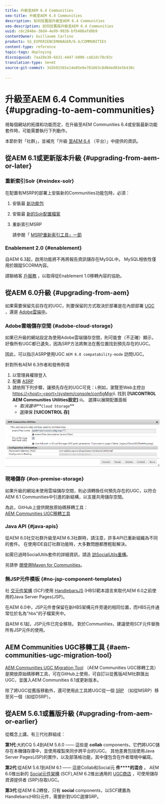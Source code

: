 ```yaml
---
title: 升級至AEM 6.4 Communities
seo-title: 升級至AEM 6.4 Communities
description: 如何從舊版升級至AEM 6.4 Communities
seo-description: 如何從舊版升級至AEM 6.4 Communities
uuid: c6c2846e-38d4-4e99-9038-bfb486afd8b9
contentOwner: Guillaume Carlino
products: SG_EXPERIENCEMANAGER/6.4/COMMUNITIES
content-type: reference
topic-tags: deploying
discoiquuid: 7aa28e36-6b31-4447-b800-cab2dc78c93c
translation-type: tm+mt
source-git-commit: 3d2b91565e14e85e9e701663c8d0ded03e5b430c

---
```



# 升級至AEM 6.4 Communities {#upgrading-to-aem-communities}

視每個網站的拓撲和功能而定，在升級至AEM Communities 6.4或安裝最新功能套件時，可能需要執行下列動作。

本節針對「社群」，並補充「升級 [至AEM 6.4](../../help/sites-deploying/upgrade.md) （平台）」中提供的資訊。

## 從AEM 6.1或更新版本升級 {#upgrading-from-aem-or-later}

### 重新索引Solr {#reindex-solr}

在配置有MSRP的部署上安裝新的Communities功能包時，必須：

1. 安裝最 [新功能包](deploy-communities.md#latestfeaturepack)
2. 安裝最 [新的Solr配置檔案](msrp.md#upgrading)
3. 重新索引MSRP

   請參閱「 [MSRP重新索引工具」一節](msrp.md#msrp-reindex-tool)

### Enablement 2.0 {#enablement}

自AEM 6.3起，啟用功能將不再將報告資訊儲存在MySQL中。 MySQL相依性僅用於跟蹤SCORM內容。

請聯絡客 [戶服務](https://helpx.adobe.com/marketing-cloud/contact-support.html) ，以取得從Enablement 1.0移轉內容的協助。

## 從AEM 6.0升級 {#upgrading-from-aem}

如果需要保留先前存在的UGC，則要保留的方式取決於部署是在內部部署 [UGC](#on-premise-storage) ，還是 [Adobe雲端中](#adobe-cloud-storage)。

### Adobe雲端儲存空間 {#adobe-cloud-storage}

如果已升級的網站設定為使用Adobe雲端儲存空間，則可能會（不正確）顯示，好像所有UGC都已遺失，因為SRP方法將無法在舊位置找到預先存在的UGC。

因此，可以指示ASRP使用UGC `AEM 6.0 compatability-mode` 訪問UGC。

針對所有AEM 6.3作者和發佈例項

1. 以管理員權限登入
2. 配置 [ASRP](asrp.md)
3. 請依照下列步驟，讓預先存在的UGC可見：i.例如，瀏覽至Web主控台
   [https://&lt;host>:&lt;port>/system/console/configMgr](http://localhost:4502/system/console/configMgr)ii. 找到 **[!UICONTROL AEM Communities Utilities設定]** iii。 選擇以展開配置面板
   * *取消選中***`Cloud Storage`**
   * 選擇保 **[!UICONTROL 存]**

![chlimage_1-126](assets/chlimage_1-126.png)

### 現場儲存 {#on-premise-storage}

如果升級的網站未使用雲端儲存空間，則必須轉換任何預先存在的UGC，以符合AEM 6.1 Communities中引進的新結構，以支援共用儲存空間。

為此，GitHub上提供開放原始碼移轉工具：\
[AEM Communities UGC移轉工具](https://github.com/Adobe-Marketing-Cloud/communities-ugc-migration)

### Java API {#java-apis}

從AEM 6.0社交社群升級至AEM 6.3社群時，請注意，許多API已重新組織為不同的套件。 在使用IDE自訂社群功能時，大多數問題都應輕鬆解決。

如需已過時SocialUtils套件的詳細資訊，請造 [訪SocialUtils重構](socialutils.md)。

另請參 [閱使用Maven for Communities](maven.md)。

### 無JSP元件模板 {#no-jsp-component-templates}

社 [交元件架構](scf.md) (SCF)使用 [HandlebarsJS](https://www.handlebarsjs.com/) (HBS)範本語言來取代AEM 6.0之前使用的Java Server Pages(JSP)。

在AEM 6.0中，JSP元件會保留在新HBS架構元件旁邊的相同位置，而HBS元件通常位於名為&quot;hbs&quot;的子檔案夾中。

自AEM 6.1起，JSP元件已完全移除。 對於Communities，建議使用SCF元件替換所有JSP元件的使用。

## AEM Communities UGC移轉工具 {#aem-communities-ugc-migration-tool}

[AEM Communities UGC Migration Tool](https://github.com/Adobe-Marketing-Cloud/communities-ugc-migration) （AEM Communities UGC移轉工具）是開放原始碼移轉工具，可在GitHub上使用，可自訂以從舊版AEM社群匯出UGC，並匯入AEM Communities 6.1或更新版本。

除了將UGC從舊版移動外，還可使用此工具將UGC從一個 [SRP](working-with-srp.md) （如從MSRP）移至另一個（如從DSRP）。

## 從AEM 5.6.1或舊版升級 {#upgrading-from-aem-or-earlier}

從概念上講，有三代社群組成：

**第1代**:大約CQ 5.4到AEM 5.6.0 —— 這些是 **collab** components，它們將UGC儲存在本機儲存庫中，並使用複製來同步跨平台的UGC。 其他差異包括使用Java Server Pages(JSP)的實作，以及部落格功能，其中僅包含在作者環境中編寫。

**第2代**:從AEM 5.6.1到AEM 6.1 —— 這是Collab和Social元 **件****的混合** 。 AEM 6.0推出新的 [Social元件架構](scf.md) (SCF),AEM 6.2推出通用的 [UGC商店](working-with-srp.md) ，可使用儲存資源提供者 [](srp.md) (SRP)存取UGC。

**第3代**:從AEM 6.2轉發，只有 **social** components，以SCF建置為Handlebars(HBS)元件，需要針對UGC選擇SRP。
